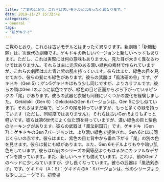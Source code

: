 ```yaml
---
title: "ご覧のとおり、これらは古いモデルとはまったく異なります。"
date: 2019-11-27 15:32:42
categories:
- General
tags:
- "新ゲキテイ"
---
```


ご覧のとおり、これらは古いモデルとはまったく異なります。新劇機：「新機動隊」は、次世代の劇機です。ゲキドキの新しいバージョンと新しいヘッドもあります。ただし、これは実際には何の意味もありません。見た目が大きく異なるわけではありません。それらは主に光沢のある濃い緑色の素材で作られていますが、これらの劇団はまた青と紫の肌を持っています。彼らはまた、緑色の目を見せており、彼らの髪にも緑色があります。彼らの武器は「風法研の谷」です。ゲキドキ（Gen 5）：ゲン5ゲキドキはもう少し同じですが、よりカラフルです。彼らの頭はGen 1のように紫色ですが、緑色の目と正面からぶら下がっているピンクの「尾」があります。彼らの武器と衣服も同様にいくつかの変化を経験しました。 Gekidoki（Gen 6）：GekidokiのGen 6バージョンは、Gen 5に少し似ています。それらはまだ紫で、ピンクの尾を持っていますが、もっと多くの緑を持っています（ただし、同程度ではありません）。それらは古いGen 5よりもずっと軽いです。彼らは第6世代によく似た頭を持っていますが、濃い緑色の目と紫色のマーキングがあります。彼らの武器は「風法剣国刀」です。ゲキドキ（Gen 7）：ゲキドキのGen 7バージョンは、より濃い緑色で提供され、Gen 6とほぼ同じくらいの赤です。彼らはまた、紫色の目と背中から垂れ下がる「尾」の別の色を見せます。彼らは髪にも緑があります。また、Gen 6モデルよりもやや暗い肌色をしています。彼らは以前のシリーズの同等品よりもはるかにカラフルなデザインを誇っています。また、新しいヘッドも備えています。これは、前のGen 7のヘッドに少し似ていますが、少し長くなっています。彼らの武器は「風法剣赤子」です。ゲキドキ（A：S）：ゲキドキのA：Sバージョンは、他のシリーズよりも少しユニークです。初登場
